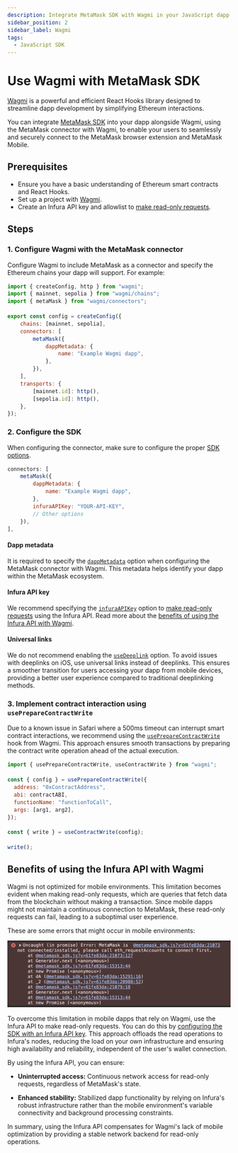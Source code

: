 ```yaml
---
description: Integrate MetaMask SDK with Wagmi in your JavaScript dapp.
sidebar_position: 2
sidebar_label: Wagmi
tags:
  - JavaScript SDK
---
```


# Use Wagmi with MetaMask SDK

[Wagmi](https://wagmi.sh/) is a powerful and efficient React Hooks library designed to streamline
dapp development by simplifying Ethereum interactions.

You can integrate [MetaMask SDK](../../../concepts/sdk/index.md) into your dapp alongside Wagmi,
using the MetaMask connector with Wagmi, to enable your users to seamlessly and securely connect to
the MetaMask browser extension and MetaMask Mobile.

## Prerequisites

- Ensure you have a basic understanding of Ethereum smart contracts and React Hooks.
- Set up a project with [Wagmi](https://wagmi.sh/react/getting-started).
- Create an Infura API key and allowlist to [make read-only requests](../../make-read-only-requests.md).

## Steps

### 1. Configure Wagmi with the MetaMask connector

Configure Wagmi to include MetaMask as a connector and specify the Ethereum chains your dapp will support.
For example:

```javascript
import { createConfig, http } from "wagmi";
import { mainnet, sepolia } from "wagmi/chains";
import { metaMask } from "wagmi/connectors";

export const config = createConfig({
    chains: [mainnet, sepolia],
    connectors: [
        metaMask({
            dappMetadata: {
                name: "Example Wagmi dapp",
            },
        }),
    ],
    transports: {
        [mainnet.id]: http(),
        [sepolia.id]: http(),
    },
});
```

### 2. Configure the SDK

When configuring the connector, make sure to configure the proper
[SDK options](../../../reference/sdk-js-options.md).

```javascript
connectors: [
    metaMask({
        dappMetadata: {
            name: "Example Wagmi dapp",
        },
        infuraAPIKey: "YOUR-API-KEY",
        // Other options
    }),
],
```

#### Dapp metadata

It is required to specify the [`dappMetadata`](../../../reference/sdk-js-options.md#dappmetadata)
option when configuring the MetaMask connector with Wagmi.
This metadata helps identify your dapp within the MetaMask ecosystem.

#### Infura API key

We recommend specifying the [`infuraAPIKey`](../../../reference/sdk-js-options.md#infuraapikey)
option to [make read-only requests](../../make-read-only-requests.md) using the Infura API.
Read more about the [benefits of using the Infura API with Wagmi](#benefits-of-using-the-infura-api-with-wagmi).

#### Universal links

We do not recommend enabling the [`useDeeplink`](../../../reference/sdk-js-options.md#usedeeplink) option.
To avoid issues with deeplinks on iOS, use universal links instead of deeplinks.
This ensures a smoother transition for users accessing your dapp from mobile devices, providing a
better user experience compared to traditional deeplinking methods.

### 3. Implement contract interaction using `usePrepareContractWrite`

Due to a known issue in Safari where a 500ms timeout can interrupt smart contract interactions, we
recommend using the [`usePrepareContractWrite`](https://1.x.wagmi.sh/react/prepare-hooks/usePrepareContractWrite)
hook from Wagmi.
This approach ensures smooth transactions by preparing the contract write operation ahead of the
actual execution.

```javascript
import { usePrepareContractWrite, useContractWrite } from "wagmi";

const { config } = usePrepareContractWrite({
  address: "0xContractAddress",
  abi: contractABI,
  functionName: "functionToCall",
  args: [arg1, arg2],
});

const { write } = useContractWrite(config);

write();
```

## Benefits of using the Infura API with Wagmi

Wagmi is not optimized for mobile environments.
This limitation becomes evident when making read-only requests, which are queries that fetch data
from the blockchain without making a transaction.
Since mobile dapps might not maintain a continuous connection to MetaMask, these read-only requests
can fail, leading to a suboptimal user experience.

These are some errors that might occur in mobile environments:

![Wagmi errors](../../../assets/wagmi-errors.png)

To overcome this limitation in mobile dapps that rely on Wagmi, use the Infura API to make read-only
requests.
You can do this by [configuring the SDK with an Infura API key](#2-configure-the-sdk).
This approach offloads the read operations to Infura's nodes, reducing the load on your own
infrastructure and ensuring high availability and reliability, independent of the user's wallet connection.

By using the Infura API, you can ensure:

- **Uninterrupted access:** Continuous network access for read-only requests, regardless of MetaMask's state.

- **Enhanced stability:** Stabilized dapp functionality by relying on Infura's robust infrastructure
  rather than the mobile environment's variable connectivity and background processing constraints.

In summary, using the Infura API compensates for Wagmi's lack of mobile optimization by providing a
stable network backend for read-only operations.
